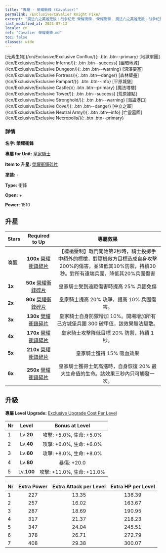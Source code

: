 ```yaml
---
title: "專屬 - 榮耀衝鋒 (Cavalier)"
permalink: /Exclusive/Cavalier Knight Pike/
excerpt: "魔法门之英雄无敌：战争纪元 榮耀衝鋒. 榮耀衝鋒. 魔法门之英雄无敌：战争纪元 專屬 榮耀衝鋒. 皇家騎士 專屬."
last_modified_at: 2021-07-13
locale: cn
ref: "Cavalier 榮耀衝鋒.md"
toc: false
classes: wide
---
```

 [元素生物](/cn/Exclusive/Exclusive Conflux/){: .btn .btn--primary} [地獄軍團](/cn/Exclusive/Exclusive Inferno/){: .btn .btn--success} [幽暗地城](/cn/Exclusive/Exclusive Dungeon/){: .btn .btn--warning} [沼澤要塞](/cn/Exclusive/Exclusive Fortress/){: .btn .btn--danger} [森林壁壘](/cn/Exclusive/Exclusive Rampart/){: .btn .btn--info} [平原城堡](/cn/Exclusive/Exclusive Castle/){: .btn .btn--primary} [魔法塔樓](/cn/Exclusive/Exclusive Tower/){: .btn .btn--success} [荒原據點](/cn/Exclusive/Exclusive Stronghold/){: .btn .btn--warning} [海盜港口](/cn/Exclusive/Exclusive Cove/){: .btn .btn--danger} [中立之軍](/cn/Exclusive/Exclusive Neutral Army/){: .btn .btn--info} [亡靈墓園](/cn/Exclusive/Exclusive Necropolis/){: .btn .btn--primary} 

### 詳情
 **名字: 榮耀衝鋒** 

 **專屬 for Unit:** [皇家騎士](/cn/units/Cavalier/) 

 **Item to 升星:** [榮耀衝鋒碎片](/cn/Items/con_916/)

 **塗裝:** -

 **Type:** 衝鋒

 **Open:** +

 **Power:** 1510

## 升星

  |     Stars    |  Required to Up | 專屬效果 |
  |:-------------|:---------------:|:---------------:|
  |  喚醒  | **100x** [榮耀衝鋒碎片](/cn/Items/con_916/) | 【標槍壓制】戰鬥開始第2秒時，騎士投擲手中額外的標槍，對隨機敵方目標造成自身攻擊200%的傷害，並降低其10%防禦，持續30秒。對所有遠端兵團，降低其20%兵團傷害 |
  | **1x** <i class="fas fa-star"/> | **50x** [榮耀衝鋒碎片](/cn/Items/con_916/) | 皇家騎士受到遠距傷害時提高 25% 兵團免傷 |
  | **2x** <i class="fas fa-star"/> | **90x** [榮耀衝鋒碎片](/cn/Items/con_916/) | 皇家騎士提高 20% 攻擊，提高 10% 兵團傷害。 |
  | **3x** <i class="fas fa-star"/> | **130x** [榮耀衝鋒碎片](/cn/Items/con_916/) | 皇家騎士自身防禦增加 10%。開場增加所有己方城堡兵團 300 破甲值，該效果無法驅散。 |
  | **4x** <i class="fas fa-star"/> | **170x** [榮耀衝鋒碎片](/cn/Items/con_916/) | 皇家騎士攻擊降低目標 20% 防禦，持續 1 秒。 |
  | **5x** <i class="fas fa-star"/> | **210x** [榮耀衝鋒碎片](/cn/Items/con_916/) | 皇家騎士獲得 15% 吸血效果 |
  | **6x** <i class="fas fa-star"/> | **250x** [榮耀衝鋒碎片](/cn/Items/con_916/) | 皇家騎士獲得士氣高漲時，自身恢復 20% 最大生命值的生命。該效果三秒內只可觸發一次。 |


## 升級
 **專屬 Level Upgrade:** [Exclusive Upgrade Cost Per Level](/Exclusive/ExclusiveUpgradeCostPerLevel/)

  |  Nr  |   Level  | Bonus at Level |
  |:-----|:--------:|:--------------:|
  | 1 | Lv.**20** | 攻擊: +5.0%, 生命: +5.0% |
  | 2 | Lv.**40** | 攻擊: +6.0%, 生命: +6.0% |
  | 3 | Lv.**60** | 攻擊: +8.0%, 生命: +8.0% |
  | 4 | Lv.**80** | 暴傷: +20.0 |
  | 5 | Lv.**100** | 攻擊: +11.0%, 生命: +11.0% |


  |  Nr  |  Extra Power | Extra Attack per Level | Extra HP per Level |
  |:-----|:--------:|:--------:|:--------:|
  | 1 | 227 | 13.35 | 136.39 |
  | 2 | 257 | 16.02 | 163.67 |
  | 3 | 287 | 18.69 | 190.95 |
  | 4 | 317 | 21.37 | 218.23 |
  | 5 | 347 | 24.04 | 245.51 |
  | 6 | 378 | 26.71 | 272.79 |
  | 7 | 408 | 29.38 | 300.07 |


